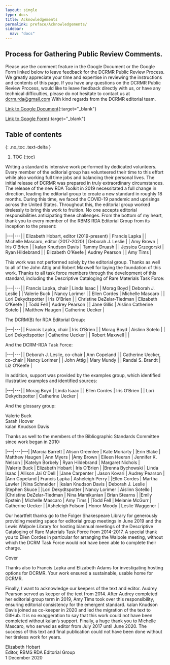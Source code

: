 ```yaml
---
layout: single
type: docs
title: Acknowledgements 
permalink: preface/Acknowledgements/
sidebar:
  nav: "docs"
---
```


## Process for Gathering Public Review Comments.
Please use the comment feature in the Google Document or the Google Form linked below to leave feedback for the DCRMR Public Review Process.  We greatly appreciate your time and expertise in reviewing the instructions and contents of this page.  If you have any questions on the DCRMR Public Review Process, would like to leave feedback directly with us, or have any technical difficulties, please do not hesitate to contact us at dcrm.rda@gmail.com  With kind regards from the DCRMR editorial team.

[Link to Google Document](https://docs.google.com/document/d/1uogKpgTrmm7rkRymEmYUO6m9kbUtB3P4pMUu7Os6siA/edit){:target="_blank"}

[Link to Google Form](https://docs.google.com/forms/d/e/1FAIpQLSdNtJkbY1mngdTcvCoB7zZcpaIuuKHvlbyiidP-QunDy14VcQ/viewform){:target="_blank"}

## Table of contents
{: .no_toc .text-delta }

1. TOC
{:toc}

Writing a standard is intensive work performed by dedicated volunteers. Every member of the editorial group has volunteered their time to this effort while also working full time jobs and balancing their personal lives. The initial release of DCRMR was prepared in truly extraordinary circumstances. The release of the new RDA Toolkit in 2019 necessitated a full change in direction, leading the editorial group to create a new standard in roughly 18 months. During this time, we faced the COVID-19 pandemic and uprisings across the United States. Throughout this, the editorial group worked tirelessly to bring this work to fruition. No one accepts editorial responsibilities anticipating these challenges. From the bottom of my heart, thank you to every member of the RBMS RDA Editorial Group from its inception to the present:

|---|---|
| Elizabeth Hobart, editor (2019-present) | Francis Lapka |
| Michelle Mascaro, editor (2017-2020) | Deborah J. Leslie |
| Amy Brown | Iris O’Brien |
| kalan Knudson Davis | Tammy Druash |
| Jessica Grzegorski | Ryan Hildebrand |
| Elizabeth O’Keefe | Audrey Pearson |
| Amy Tims |

This work was not performed solely by the editorial group. Thanks as well to all of the John Attig and Robert Maxwell for laying the foundation of this work. Thanks to all task force members through the development of this standard, including the Descriptive Cataloging of Rare Materials Task Force:

|---|---|
| Francis Lapka, chair | Linda Isaac |
| Morag Boyd | Deborah J. Leslie |
| Valerie Buck | Nancy Lorimer | 
| Ellen Cordes | Michelle Mascaro |
| Lori Dekydtspotter | Iris O’Brien |
| Christine DeZelar-Tiedman | Elizabeth O’Keefe | 
| Todd Fell | Audrey Pearson |
| Jane Gillis | Aislinn Catherine Sotelo |
| Matthew Haugen | Catherine Uecker |

The DCRM(B) for RDA Editorial Group:

|---|---|
| Francis Lapka, chair | Iris O’Brien |
| Morag Boyd | Aislinn Sotelo |
| Lori Dekydtspotter | Catherine Uecker |
| Robert Maxwell | |

And the DCRM-RDA Task Force:

|---|---|
| Deborah J. Leslie, co-chair | Ann Copeland |
| Catherine Uecker, co-chair | Nancy Lorimer |
| John Attig | Mary Mundy |
| Randal S. Brandt | Liz O’Keefe |

In addition, support was provided by the examples group, which identified illustrative examples and identified sources:

|---|---|
| Morag Boyd | Linda Isaac |
| Ellen Cordes | Iris O’Brien |
| Lori Dekydtspotter | Catherine Uecker |

And the glossary group:

Valerie Buck  
Sarah Hoover  
kalan Knudson Davis

Thanks as well to the members of the Bibliographic Standards Committee since work began in 2010:

|---|---|---|
|Marcia Barrett | Alison Greenlee | Kate Moriarty |
|Erin Blake | Matthew Haugen | Ann Myers | 
|Amy Brown | Eileen Heeran | Jennifer K. Nelson |
|Katelyn Borbely | Ryan Hildebrand | Margaret Nichols |  
|Valerie Buck | Elizabeth Hobart | Iris O’Brien |
|Brenna Bychowski | Linda Isaac | Allison Jai O’Dell | 
|Jane Carpenter | Jason Kovari | Audrey Pearson |
|Ann Copeland | Francis Lapka | Asheleigh Perry |
|Ellen Cordes | Martha Lawler | Nina Schneider |
|kalan Knudson Davis | Deborah J. Leslie | Stephen Skuce |
|Lori Dekydtspotter | Nancy Lorimer | Aislinn Sotello |
|Christine DeZelar-Tiedman | Nina Mamikunian | Brian Stearns |
|Emily Epstein | Michelle Mascaro | Amy Tims |
|Todd Fell | Melanie McGurr | Catherine Uecker |
|Asheleigh Folsom | Honor Moody | Leslie Waggener |

Our heartfelt thanks go to the Folger Shakespeare Library for generously providing meeting space for editorial group meetings in June 2019 and the Lewis Walpole Library for hosting biannual meetings of the Descriptive Cataloging of Rare Materials Task Force from 2014-2017. A special thank you to Ellen Cordes in particular for arranging the Walpole meeting, without which the DCRM Task Force would not have been able to complete their charge.

Cover

Thanks also to Francis Lapka and Elizabeth Adams for investigating hosting options for DCRMR. Your work ensured a sustainable, usable home for DCRMR. 

Finally, I want to acknowledge our keepers of the text and editor. Audrey Pearson served as keeper of the text from 2014. After Audrey completed her editorial group term in 2019, Amy Tims took over this responsibility, ensuring editorial consistency for the emergent standard. kalan Knudson Davis joined as co-keeper in 2020 and led the migration of the text to GitHub. It is no exaggeration to say that this work could not have been completed without kalan’s support. Finally, a huge thank you to Michelle Mascaro, who served as editor from July 2017 until June 2020. The success of this text and final publication could not have been done without her tireless work for years.

Elizabeth Hobart  
Editor, RBMS RDA Editorial Group  
1 December 2020

















